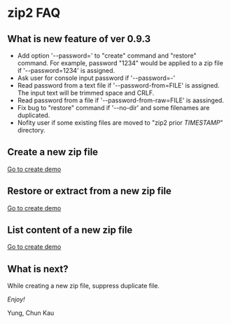 # zip2 FAQ

## What is new feature of ver 0.9.3

- Add option '--password=' to "create" command and "restore" command. For example, password "1234" would be applied to a zip file if '--password=1234' is assigned.
- Ask user for console input password if '--password=-'
- Read password from a text file if '--password-from=FILE' is assigned. The input text will be trimmed space and CRLF.
- Read password from a file if '--password-from-raw=FILE' is aassinged.
- Fix bug to "restore" command if '--no-dir' and some filenames are duplicated.
- Nofity user if some existing files are moved to "zip2 prior _TIMESTAMP_" directory.

## Create a new zip file

[Go to create demo](https://github.com/ck-yung/zip2/blob/master/faq/create-zip.MD)

## Restore or extract from a new zip file

[Go to create demo](https://github.com/ck-yung/zip2/blob/master/faq/restore-zip.MD)

## List content of a new zip file

[Go to create demo](https://github.com/ck-yung/zip2/blob/master/faq/list-zip.MD)

## What is next?

While creating a new zip file, suppress duplicate file.

_Enjoy!_

Yung, Chun Kau

